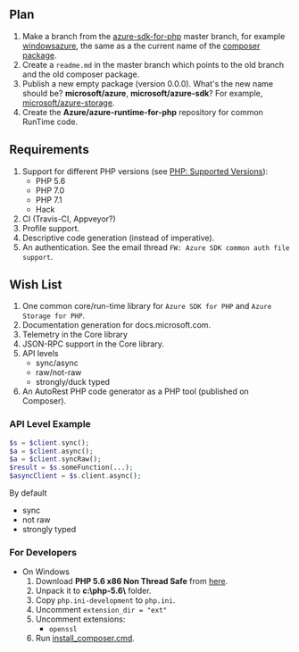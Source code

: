 ## Plan

1. Make a branch from the 
   [azure-sdk-for-php](https://github.com/Azure/azure-sdk-for-php) master 
   branch, for example 
   [windowsazure](https://github.com/Azure/azure-sdk-for-php/tree/windowsazure), the same as a the
   current name of the
   [composer package](https://packagist.org/packages/microsoft/windowsazure).
1. Create a `readme.md` in the master branch which points to the old branch 
   and the old composer package.
1. Publish a new empty package (version 0.0.0). What's the new name should 
   be? **microsoft/azure**, **microsoft/azure-sdk**? For example,
   [microsoft/azure-storage](https://packagist.org/packages/microsoft/azure-storage).
1. Create the **Azure/azure-runtime-for-php** repository for common RunTime 
   code.
   
## Requirements

1. Support for different PHP versions (see 
   [PHP: Supported Versions](http://php.net/supported-versions.php)):
   - PHP 5.6
   - PHP 7.0
   - PHP 7.1
   - Hack
1. CI (Travis-CI, Appveyor?)
1. Profile support.
1. Descriptive code generation (instead of imperative).
1. An authentication. See the email thread 
   `FW: Azure SDK common auth file support`.

## Wish List

1. One common core/run-time library for `Azure SDK for PHP` and 
   `Azure Storage for PHP`.
1. Documentation generation for docs.microsoft.com.
1. Telemetry in the Core library
1. JSON-RPC support in the Core library.
1. API levels
   - sync/async
   - raw/not-raw
   - strongly/duck typed
1. An AutoRest PHP code generator as a PHP tool (published on Composer).

### API Level Example

```php
$s = $client.sync();
$a = $client.async();
$a = $client.syncRaw();
$result = $s.someFunction(...);
$asyncClient = $s.client.async();
```

By default
- sync
- not raw
- strongly typed

### For Developers

- On Windows
  1. Download **PHP 5.6 x86 Non Thread Safe** from
     [here](http://windows.php.net/download#php-5.6-nts-VC11-x86).
  1. Unpack it to **c:\\php-5.6\\** folder.
  1. Copy `php.ini-development` to `php.ini`.
  1. Uncomment `extension_dir = "ext"`
  1. Uncomment extensions:
     - `openssl`
  1. Run [install_composer.cmd](install_composer.cmd).